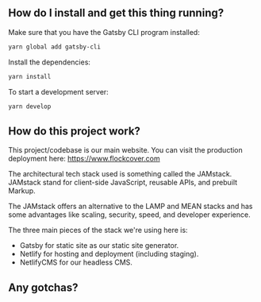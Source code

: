 ## How do I install and get this thing running?

Make sure that you have the Gatsby CLI program installed:
```sh
yarn global add gatsby-cli
```

Install the dependencies:
```sh
yarn install
```

To start a development server:
```sh
yarn develop
```

## How do this project work?

This project/codebase is our main website. You can visit the production deployment here: https://www.flockcover.com

The architectural tech stack used is something called the JAMstack. JAMstack stand for client-side JavaScript, reusable APIs, and prebuilt Markup. 

The JAMstack offers an alternative to the LAMP and MEAN stacks and has some advantages like scaling, security, speed, and developer experience.

The three main pieces of the stack we're using here is:

- Gatsby for static site as our static site generator. 
- Netlify for hosting and deployment (including staging).
- NetlifyCMS for our headless CMS.


## Any gotchas?
